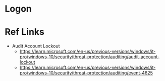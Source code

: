 # Logon

# Ref Links
- Audit Account Lockout
  - https://learn.microsoft.com/en-us/previous-versions/windows/it-pro/windows-10/security/threat-protection/auditing/audit-account-lockout
  - https://learn.microsoft.com/en-us/previous-versions/windows/it-pro/windows-10/security/threat-protection/auditing/event-4625